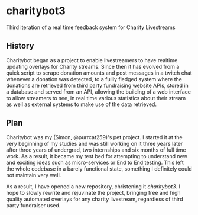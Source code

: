 # charitybot3

Third iteration of a real time feedback system for Charity Livestreams

## History

Charitybot began as a project to enable livestreamers to have realtime updating overlays for Charity streams.
Since then it has evolved from a quick script to scrape donation amounts and post messages in a twitch chat whenever a donation was detected, to a fullly fledged system where the donations are retrieved from third party fundraising website APIs, stored in a database and served from an API, allowing the building of a web interface to allow streamers to see, in real time various statistics about their stream as well as external systems to make use of the data retrieved.

## Plan

Charitybot was my (Simon, @purrcat259)'s pet project. I started it at the very beginning of my studies and was still working on it three years later after three years of undergrad, two internships and six months of full time work. As a result, it became my test bed for attempting to understand new and exciting ideas such as micro-services or End to End testing. This left the whole codebase in a barely functional state, something I definitely could not maintain very well.

As a result, I have opened a new repository, christening it _charitybot3_. I hope to slowly rewrite and rejuvinate the project, bringing free and high quality automated overlays for any charity livestream, regardless of third party fundraiser used.
